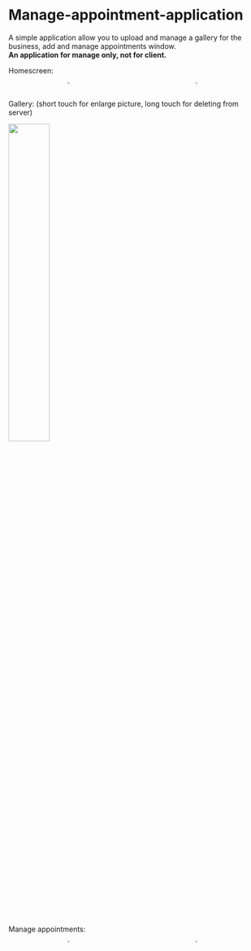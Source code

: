 # Manage-appointment-application
A simple application allow you to upload and manage a gallery for the business, add and manage appointments window.  
<b>An application for manage only, not for client.</b>

Homescreen:<br/>
<div id="banner" style="overflow: hidden; display: flex; justify-content:space-around;">
        <div class="" style="max-width: 50%; max-height: 50%;">
                    <img src="https://github.com/eidoil32/Android-Applications/tree/master/basic_manage_application/screenshots/Screenshot_0%20(1).png"
                         width="40%" height="40%"/>
        </div>
     <div class="" style="max-width: 100%; max-height: 100%;">
        <img src="https://github.com/eidoil32/Android-Applications/tree/master/basic_manage_application/screenshots/Screenshot_0%20(2).png" 
             width="40%" height="40%"/>
    </div>
</div>

Gallery: (short touch for enlarge picture, long touch for deleting from server)<br/>

<img src="https://github.com/eidoil32/Manage-appointment-application/blob/master/screenshots/Screenshot_0%20(3).png" width="40%" height="40%"/>

Manage appointments: </br>
<div id="banner" style="overflow: hidden; display: flex; justify-content:space-around;">
        <div class="" style="max-width: 100%; max-height: 100%;">
                   <img src="https://github.com/eidoil32/Android-Applications/tree/master/basic_manage_application/screenshots/Screenshot_0%20(4).png"
                        width="40%" height="40%"/>
        </div>
     <div class="" style="max-width: 100%; max-height: 100%;">
        <img src="https://github.com/eidoil32/Android-Applications/tree/master/basic_manage_application/screenshots/Screenshot_0%20(5).png" 
             width="40%" height="40%"/>
    </div>
</div>
